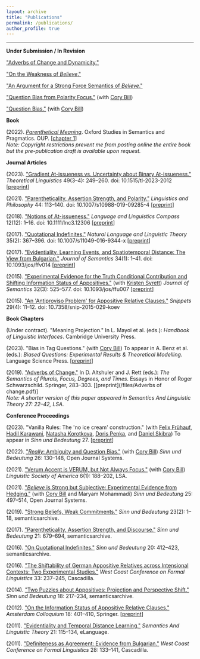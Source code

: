 ```yaml
---
layout: archive
title: "Publications"
permalink: /publications/
author_profile: true
---
```

------
**Under Submission / In Revision**

["Adverbs of Change and Dynamicity."](/files/adverbs_of_change_and_dynamicity.pdf)

["On the Weakness of *Believe*."](/files/ontheweaknessofbelieve.pdf)

["An Argument for a Strong Force Semantics of *Believe*."](/files/li_squib.pdf)

["Question Bias from Polarity Focus."](/files/question_bias_from_polarity_focus.pdf) (with [Cory Bill](https://www.corybill.com/))

["Question Bias."](/files/questionbias.pdf) (with [Cory Bill](https://www.corybill.com/))

**Book**

(2022). [*Parenthetical Meaning*](https://global.oup.com/academic/product/parenthetical-meaning-9780198869535?lang=en&cc=sg). Oxford Studies in Semantics and Pragmatics. OUP. [[chapter 1](/files/parenthetical_meaning_-_chapter_1.pdf)]  
*Note: Copyright restrictions prevent me from posting online the entire book but the pre-publication draft is available upon request.*

**Journal Articles**

(2023). ["Gradient At-issueness vs. Uncertainty about Binary At-issueness."](https://www.degruyter.com/document/doi/10.1515/tl-2023-2012/html) *Theoretical Linguistics* 49(3–4): 249–260. doi: 10.1515/tl-2023-2012 [[preprint](/files/gradient_at-issueness_vs._uncertainty_about_binary_at-issueness__prepublication_.pdf)]

(2021). ["Parentheticality, Assertion Strength, and Polarity."](https://link.springer.com/article/10.1007/s10988-019-09285-4) *Linguistics and Philosophy* 44: 113–140. doi: 10.1007/s10988-019-09285-4 [[preprint](/files/parentheticality_assertion_strength_and_polarity.pdf)]

(2018). ["Notions of At-issueness."](https://compass.onlinelibrary.wiley.com/doi/abs/10.1111/lnc3.12306) *Language and Linguistics Compass* 12(12): 1–16. doi: 10.1111/lnc3.12306 [[preprint](/files/notions_of_at-issueness.pdf)]

(2017). ["Quotational Indefinites."](https://link.springer.com/article/10.1007/s11049-016-9344-x?wt_mc=Internal.Event.1.SEM.ArticleAuthorOnlineFirst) *Natural Language and Linguistic Theory* 35(2): 367–396. doi: 10.1007/s11049-016-9344-x [[preprint](/files/quotationalindefinites.pdf)]

(2017). ["Evidentiality, Learning Events, and Spatiotemporal Distance: The View from Bulgarian."](https://academic.oup.com/jos/article-abstract/34/1/1/2555463?rss=1) *Journal of Semantics* 34(1): 1–41. doi: 10.1093/jos/ffv014 [[preprint](/files/evidentiality_learning_events_and_spatiotemporal_distance.pdf)]

(2015). ["Experimental Evidence for the Truth Conditional Contribution and Shifting Information Status of Appositives."](https://academic.oup.com/jos/article-abstract/32/3/525/1640703?sid=413cb86a-9529-403d-b716-f4c153dfda7e) (with [Kristen Syrett](https://sites.rutgers.edu/kristen-syrett/)) *Journal of Semantics* 32(3): 525–577. doi: 10.1093/jos/ffu007 [[preprint](https://semanticsarchive.net/Archive/zg1ZDU4Z/)]

(2015). ["An 'Antiproviso Problem' for Appositive Relative Clauses."](https://www.ledonline.it/snippets/allegati/snippets29004.pdf) *Snippets* 29(4): 11–12. doi: 10.7358/snip-2015-029-koev

**Book Chapters**

(Under contract). "Meaning Projection." In L. Mayol et al. (eds.): *Handbook of Linguistic Interfaces*. Cambridge University Press.

(2023). "Bias in Tag Questions." (with [Cory Bill](https://www.corybill.com/)) To appear in A. Benz et al. (eds.): *Biased Questions: Experimental Results & Theoretical Modelling*. Language Science Press. [[preprint](/files/tag_questions__preprint_.pdf)]

(2019). ["Adverbs of Change."](https://link.springer.com/chapter/10.1007/978-3-030-04438-1_14) In D. Altshuler and J. Rett (eds.): *The Semantics of Plurals, Focus, Degrees, and Times*. Essays in Honor of Roger Schwarzschild. Springer, 283–303. [[preprint](/files/Adverbs of change.pdf)]   
*Note: A shorter version of this paper appeared in Semantics And Linguistic Theory 27: 22–42, LSA.* 

**Conference Proceedings**

(2023). "Vanilla Rules: The 'no ice cream' construction." (with [Felix Frühauf](https://www.germanistik.uni-hannover.de/de/seminar/personenverzeichnis/fruehauf#), [Hadil Karawani](https://hadilkarawani.myfreesites.net/), [Natasha Korotkova](https://natasha-korotkova.github.io/), [Doris Penka](https://ling.sprachwiss.uni-konstanz.de/pages/home/penka/), and [Daniel Skibra](http://danielskibra.weebly.com/)) To appear in *Sinn und Bedeutung* 27. [[preprint](/files/no_ice_cream__preprint_.pdf)]

(2022). ["*Really*: Ambiguity and Question Bias."](https://ojs.ub.uni-konstanz.de/sub/index.php/sub/article/view/992) (with [Cory Bill](https://www.corybill.com/)) *Sinn und Bedeutung* 26: 130–148, Open Journal Systems.

(2021). ["Verum Accent is VERUM, but Not Always Focus."](https://journals.linguisticsociety.org/proceedings/index.php/PLSA/article/view/4959/4535) (with [Cory Bill](https://www.corybill.com/)) *Linguistic Society of America* 6(1): 188–202, LSA.

(2021). ["*Believe* is Strong but Subjective: Experimental Evidence from Hedging."](https://ojs.ub.uni-konstanz.de/sub/index.php/sub/article/view/950/874) (with [Cory Bill](https://www.corybill.com/) and Maryam Mohammadi) *Sinn und Bedeutung* 25: 497–514, Open Journal Systems.

(2019). ["Strong Beliefs, Weak Commitments."](https://semanticsarchive.net/Archive/Tg3ZGI2M/Koev.pdf) *Sinn und Bedeutung* 23(2): 1–18, semanticsarchive.

(2017). ["Parentheticality, Assertion Strength, and Discourse."](https://semanticsarchive.net/Archive/DRjNjViN/Koev.pdf) *Sinn und Bedeutung* 21: 679–694, semanticsarchive.

(2016). ["On Quotational Indefinites."](https://semanticsarchive.net/sub2015/SeparateArticles/Koev-SuB20.pdf) *Sinn und Bedeutung* 20: 412–423, semanticsarchive.

(2016). ["The Shiftability of German Appositive Relatives across Intensional Contexts: Two Experimental Studies."](http://www.lingref.com/cpp/wccfl/33/paper3243.pdf) *West Coast Conference on Formal Linguistics* 33: 237–245, Cascadilla.

(2014). ["Two Puzzles about Appositives: Projection and Perspective Shift."](https://semanticsarchive.net/sub2013/SeparateArticles/Koev.pdf) *Sinn und Bedeutung* 18: 217–234, semanticsarchive.

(2012). ["On the Information Status of Appositive Relative Clauses."](https://link.springer.com/chapter/10.1007/978-3-642-31482-7_41) *Amsterdam Colloquium* 18: 401–410, Springer. [[preprint]()]

(2011). ["Evidentiality and Temporal Distance Learning."](https://journals.linguisticsociety.org/proceedings/index.php/SALT/article/viewFile/2594/2342) *Semantics And Linguistic Theory* 21: 115–134, eLanguage.

(2011). ["Definiteness as Agreement: Evidence from Bulgarian."](http://www.lingref.com/cpp/wccfl/28/abstract2445.html) *West Coast Conference on Formal Linguistics* 28: 133–141, Cascadilla.
